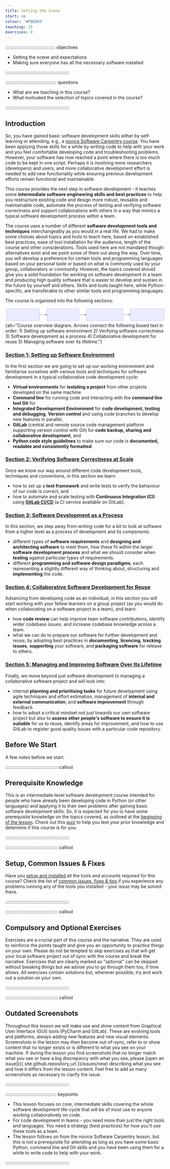 ```yaml
---
title: Setting the Scene
start: no
colour: '#FBED65'
teaching: 15
exercises: 0
---
```


::::::::::::::::::::::::::::::::::::::: objectives

- Setting the scene and expectations
- Making sure everyone has all the necessary software installed

::::::::::::::::::::::::::::::::::::::::::::::::::

:::::::::::::::::::::::::::::::::::::::: questions

- What are we teaching in this course?
- What motivated the selection of topics covered in the course?

::::::::::::::::::::::::::::::::::::::::::::::::::

## Introduction

So, you have gained basic software development skills either by self-learning or attending,
e.g., a [novice Software Carpentry course][swc-lessons].
You have been applying those skills for a while by writing code to help with your work
and you feel comfortable developing code and troubleshooting problems.
However, your software has now reached a point where there is too much code to be kept in one script.
Perhaps it is involving more researchers (developers) and users,
and more collaborative development effort is needed to add new functionality
while ensuring previous development efforts remain functional and maintainable.

This course provides the next step in software development -
it teaches some **intermediate software engineering skills and best practices**
to help you restructure existing code and design more robust,
reusable and maintainable code,
automate the process of testing and verifying software correctness
and support collaborations with others in a way that
mimics a typical software development process within a team.

The course uses a number of different **software development tools and techniques**
interchangeably as you would in a real life.
We had to make some choices about topics and tools to teach here,
based on established best practices,
ease of tool installation for the audience,
length of the course and other considerations.
Tools used here are not mandated though:
alternatives exist and we point some of them out along the way.
Over time, you will develop a preference for certain tools and programming languages
based on your personal taste
or based on what is commonly used by your group, collaborators or community.
However, the topics covered should give you a solid foundation for working on software development
in a team and producing high quality software that is easier to develop
and sustain in the future by yourself and others.
Skills and tools taught here, while Python-specific,
are transferable to other similar tools and programming languages.

The course is organised into the following sections:

![Course overview diagram](fig/course-overview.svg){alt="Course overview diagram. Arrows connect the following boxed text in order: 1) Setting up software environment 2) Verifying software correctness 3) Software development as a process 4) Collaborative development for reuse 5) Managing software over its lifetime."}

<!---
Source of the above image can be rendered in the Mermaid live editor:
<https://mermaid.live/edit#pako:eNpdkE1rwzAMhv-K8CmFNrCvSw6D9eO2XlbYYeSiJXJqcKwgKyml9L_PaZox5pOQn8ey3oupuCZTGOv5VB1RFN4_ygDpvGUPORxI1YUG-m5qRrZ6QiGgMDjh0FLQBZRhtXqFdfaYwyeJs-ek_OMrFqFKA8U485vsKQ2YgZoG8tyND8LkYgSETrganUnZZs85bNh7_GZBdQPd2b-2ZQGhPtJd2mUvOewxYDNu8vujSeSBBJxG8M6SupYWZmlakhZdnWK5jFRp9EgtlaZIZU0We6-lKcM1odgrH86hMoVKT0vTdzUqbR02gq0pLPqYulQ7ZdlPUd8Sn8nd7Wa2OwxfzLN3_QE4H4oo>

The mermaid source is (with one less dash in arrows than needed):

```mermaid
flowchart LR
  A(1. Setting up software environment) -> B(2. Verifying software correctness)
  B -> C(3. Software development as a process)
  C -> D(4. Collaborative development for reuse)
  D -> E(5. Managing software over its lifetime)
```
-->

### [Section 1: Setting up Software Environment](10-section1-intro.md)

In the first section we are going to set up our working environment
and familiarise ourselves with various tools and techniques for
software development in a typical collaborative code development cycle:

- **Virtual environments** for **isolating a project** from other projects developed on the same machine
- **Command line** for running code and interacting with the **command line tool Git** for
- **Integrated Development Environment** for **code development, testing and debugging**,
  **Version control** and using code branches to develop new features in parallel,
- **GitLab** (central and remote source code management platform supporting version control with Git)
  for **code backup, sharing and collaborative development**, and
- **Python code style guidelines** to make sure our code is
  **documented, readable and consistently formatted**.

### [Section 2: Verifying Software Correctness at Scale](20-section2-intro.md)

Once we know our way around different code development tools, techniques and conventions,
in this section we learn:

- how to set up a **test framework** and write tests to verify the behaviour of our code is correct, and
- how to automate and scale testing with **Continuous Integration (CI)** using
  **[GitLab CI/CD](https://about.gitlab.com/topics/ci-cd/)** (a CI service available on GitLab).

### [Section 3: Software Development as a Process](30-section3-intro.md)

In this section, we step away from writing code for a bit
to look at software from a higher level as a process of development and its components:

- different types of **software requirements** and **designing and architecting software** to meet them,
  how these fit within the larger **software development process**
  and what we should consider when **testing** against particular types of requirements.
- different **programming and software design paradigms**,
  each representing a slightly different way of thinking about,
  structuring
  and **implementing** the code.

### [Section 4: Collaborative Software Development for Reuse](40-section4-intro.md)

Advancing from developing code as an individual,
in this section you will start working with your fellow learners
on a group project (as you would do when collaborating on a software project in a team), and learn:

- how **code review** can help improve team software contributions,
  identify wider codebase issues, and increase codebase knowledge across a team.
- what we can do to prepare our software for further development and reuse,
  by adopting best practices in
  **documenting**,
  **licencing**,
  **tracking issues**,
  **supporting** your software,
  and **packaging software** for release to others.

### [Section 5: Managing and Improving Software Over Its Lifetime](50-section5-intro.md)

Finally, we move beyond just software development to managing a collaborative software project and will look into:

- internal **planning and prioritising tasks** for future development
  using agile techniques and effort estimation,
  management of **internal and external communication**,
  and **software improvement** through feedback.
- how to adopt a critical mindset not just towards our own software project
  but also to **assess other people's software to ensure it is suitable** for us to reuse,
  identify areas for improvement,
  and how to use GitLab to register good quality issues with a particular code repository.

## Before We Start

A few notes before we start.

:::::::::::::::::::::::::::::::::::::::::  callout

## Prerequisite Knowledge

This is an intermediate-level software development course
intended for people who have already been developing code in Python (or other languages)
and applying it to their own problems after gaining basic software development skills.
So, it is expected for you to have some prerequisite knowledge on the topics covered,
as outlined at the [beginning of the lesson](../index.md#prerequisites).
Check out this [quiz](../learners/quiz.md) to help you test your prior knowledge
and determine if this course is for you.


::::::::::::::::::::::::::::::::::::::::::::::::::

:::::::::::::::::::::::::::::::::::::::::  callout

## Setup, Common Issues \& Fixes

Have you [setup and installed](../learners/setup.md) all the tools and accounts required for this course?
Check the list of [common issues, fixes \& tips](../learners/common-issues.md)
if you experience any problems running any of the tools you installed -
your issue may be solved there.


::::::::::::::::::::::::::::::::::::::::::::::::::

:::::::::::::::::::::::::::::::::::::::::  callout

## Compulsory and Optional Exercises

Exercises are a crucial part of this course and the narrative.
They are used to reinforce the points taught
and give you an opportunity to practice things on your own.
Please do not be tempted to skip exercises
as that will get your local software project out of sync with the course and break the narrative.
Exercises that are clearly marked as "optional" can be skipped without breaking things
but we advise you to go through them too, if time allows.
All exercises contain solutions but, wherever possible, try and work out a solution on your own.


::::::::::::::::::::::::::::::::::::::::::::::::::

:::::::::::::::::::::::::::::::::::::::::  callout

## Outdated Screenshots

Throughout this lesson we will make use and show content
from Graphical User Interface (GUI) tools (PyCharm and GitLab).
These are evolving tools and platforms, always adding new features and new visual elements.
Screenshots in the lesson may then become out-of-sync,
refer to or show content that no longer exists or is different to what you see on your machine.
If during the lesson you find screenshots that no longer match what you see
or have a big discrepancy with what you see,
please [open an issue]({{ site.github.repository_url }}/issues/new) describing what you see
and how it differs from the lesson content.
Feel free to add as many screenshots as necessary to clarify the issue.


::::::::::::::::::::::::::::::::::::::::::::::::::



:::::::::::::::::::::::::::::::::::::::: keypoints

- This lesson focuses on core, intermediate skills covering the whole software development life-cycle that will be of most use to anyone working collaboratively on code.
- For code development in teams - you need more than just the right tools and languages. You need a strategy (best practices) for how you'll use these tools as a team.
- The lesson follows on from the novice Software Carpentry lesson, but this is not a prerequisite for attending as long as you have some basic Python, command line and Git skills and you have been using them for a while to write code to help with your work.

::::::::::::::::::::::::::::::::::::::::::::::::::

[swc-lessons]: https://software-carpentry.org/lessons/
